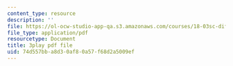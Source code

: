 ```yaml
---
content_type: resource
description: ''
file: https://ol-ocw-studio-app-qa.s3.amazonaws.com/courses/18-03sc-differential-equations-fall-2011/74d557bba8d30af80a57f68d2a5009ef_e3FfmXtkppM.pdf
file_type: application/pdf
resourcetype: Document
title: 3play pdf file
uid: 74d557bb-a8d3-0af8-0a57-f68d2a5009ef
---
```

